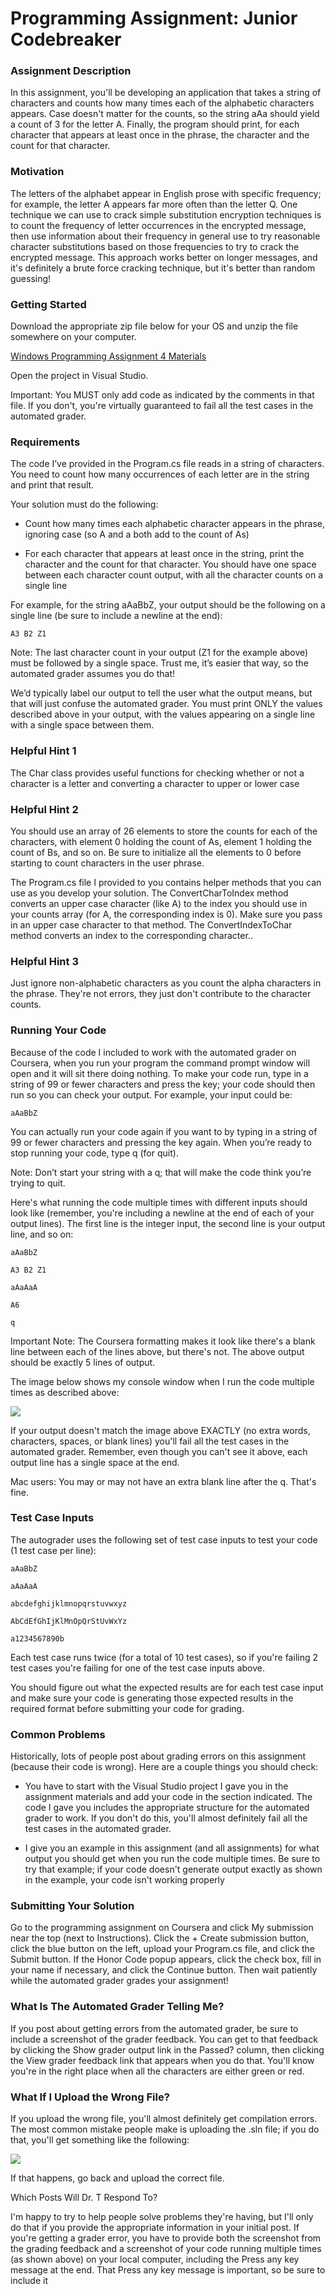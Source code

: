 # Programming Assignment: Junior Codebreaker

### Assignment Description

In this assignment, you'll be developing an application that takes a string of characters and counts how many times each of the alphabetic characters appears. Case doesn't matter for the counts, so the string aAa should yield a count of 3 for the letter A. Finally, the program should print, for each character that appears at least once in the phrase, the character and the count for that character.  

### Motivation

The letters of the alphabet appear in English prose with specific frequency; for example, the letter A appears far more often than the letter Q. One technique we can use to crack simple substitution encryption techniques is to count the frequency of letter occurrences in the encrypted message, then use information about their frequency in general use to try reasonable character substitutions based on those frequencies to try to crack the encrypted message. This approach works better on longer messages, and it's definitely a brute force cracking technique, but it's better than random guessing!

### Getting Started

Download the appropriate zip file below for your OS and unzip the file somewhere on your computer.

[Windows Programming Assignment 4 Materials](https://d3c33hcgiwev3.cloudfront.net/lB3dh83qT3md3YfN6t95DQ_5a09a855087f43ca86ba3b2c8e856df1_4-Windows-Programming-Assignment-4-Materials.zip?Expires=1643068800&Signature=VwYh2N5JcKnp46NZUveSdFFTpQiX7PAcj~TlWMF91p8DX-dLtyARd-iathllNedTnyQDk9zSOP-21LtD9pcbSAvBnZjtYQ5ZD-tR~0m6j0iZRrkuqpLg-KDfjw7JrBKrpRNYliUR-wyGhl0lhqdWeeNJm5W9THSAet1I4a205eI_&Key-Pair-Id=APKAJLTNE6QMUY6HBC5A)

Open the project in Visual Studio.

Important: You MUST only add code as indicated by the comments in that file. If you don't, you're virtually guaranteed to fail all the test cases in the automated grader.

### Requirements

The code I’ve provided in the Program.cs file reads in a string of characters. You need to count how many occurrences of each letter are in the string and print that result.

Your solution must do the following:

 - Count how many times each alphabetic character appears in the phrase, ignoring case (so A and a both add to the count of As)

 - For each character that appears at least once in the string, print the character and the count for that character. You should have one space between each character count output, with all the character counts on a single line

For example, for the string aAaBbZ, your output should be the following on a single line (be sure to include a newline at the end):
```
A3 B2 Z1 
```
Note: The last character count in your output (Z1 for the example above) must be followed by a single space. Trust me, it’s easier that way, so the automated grader assumes you do that!

We’d typically label our output to tell the user what the output means, but that will just confuse the automated grader. You must print ONLY the values described above in your output, with the values appearing on a single line with a single space between them.

### Helpful Hint 1

The Char class provides useful functions for checking whether or not a character is a letter and converting a character to upper or lower case

### Helpful Hint 2

You should use an array of 26 elements to store the counts for each of the characters, with element 0 holding the count of As, element 1 holding the count of Bs, and so on. Be sure to initialize all the elements to 0 before starting to count characters in the user phrase.

The Program.cs file I provided to you contains helper methods that you can use as you develop your solution. The ConvertCharToIndex method converts an upper case character (like A) to the index you should use in your counts array (for A, the corresponding index is 0). Make sure you pass in an upper case character to that method. The ConvertIndexToChar method converts an index to the corresponding character..

### Helpful Hint 3

Just ignore non-alphabetic characters as you count the alpha characters in the phrase. They're not errors, they just don't contribute to the character counts.

### Running Your Code

Because of the code I included to work with the automated grader on Coursera, when you run your program the command prompt window will open and it will sit there doing nothing. To make your code run, type in a string of 99 or fewer characters and press the <Enter> key; your code should then run so you can check your output. For example, your input could be: 
```
aAaBbZ
```
You can actually run your code again if you want to by typing in a string of 99 or fewer characters and pressing the <Enter> key again. When you’re ready to stop running your code, type q (for quit).

Note: Don’t start your string with a q; that will make the code think you’re trying to quit.

Here's what running the code multiple times with different inputs should look like (remember, you're including a newline at the end of each of your output lines). The first line is the integer input, the second line is your output line, and so on:
```
aAaBbZ

A3 B2 Z1 

aAaAaA

A6 

q
```
Important Note: The Coursera formatting makes it look like there's a blank line between each of the lines above, but there's not. The above output should be exactly 5 lines of output.

The image below shows my console window when I run the code multiple times as described above:

![](https://d3c33hcgiwev3.cloudfront.net/imageAssetProxy.v1/FNLqpUtUTAqS6qVLVKwK4w_6729e148f77a26cba36d7f6d30535c34_4-Programming-Assignment-4-Multiple-Runs.png?expiry=1643068800000&hmac=OwJbGSiDmSFquGGhQM6V3bMKuqaHXfXR4RAGKsTZSbo)
  
If your output doesn't match the image above EXACTLY (no extra words, characters, spaces, or blank lines) you'll fail all the test cases in the automated grader. Remember, even though you can't see it above, each output line has a single space at the end.

Mac users: You may or may not have an extra blank line after the q. That's fine.

### Test Case Inputs

The autograder uses the following set of test case inputs to test your code (1 test case per line):
```
aAaBbZ

aAaAaA

abcdefghijklmnopqrstuvwxyz

AbCdEfGhIjKlMnOpQrStUvWxYz

a1234567890b
```
Each test case runs twice (for a total of 10 test cases), so if you're failing 2 test cases you're failing for one of the test case inputs above.

You should figure out what the expected results are for each test case input and make sure your code is generating those expected results in the required format before submitting your code for grading.

### Common Problems

Historically, lots of people post about grading errors on this assignment (because their code is wrong). Here are a couple things you should check:

 - You have to start with the Visual Studio project I gave you in the assignment materials and add your code in the section indicated. The code I gave you includes the appropriate structure for the automated grader to work. If you don't do this, you'll almost definitely fail all the test cases in the automated grader.

 - I give you an example in this assignment (and all assignments) for what output you should get when you run the code multiple times. Be sure to try that example; if your code doesn't generate output exactly as shown in the example, your code isn't working properly

### Submitting Your Solution

Go to the programming assignment on Coursera and click My submission near the top (next to Instructions). Click the + Create submission button, click the blue button on the left, upload your Program.cs file, and click the Submit button. If the Honor Code popup appears, click the check box, fill in your name if necessary, and click the Continue button. Then wait patiently while the automated grader grades your assignment!

### What Is The Automated Grader Telling Me?

If you post about getting errors from the automated grader, be sure to include a screenshot of the grader feedback. You can get to that feedback by clicking the Show grader output link in the Passed? column, then clicking the View grader feedback link that appears when you do that. You'll know you're in the right place when all the characters are either green or red.

### What If I Upload the Wrong File?

If you upload the wrong file, you'll almost definitely get compilation errors. The most common mistake people make is uploading the .sln file; if you do that, you'll get something like the following:
  
![](https://d3c33hcgiwev3.cloudfront.net/imageAssetProxy.v1/hWPCagG8SGGjwmoBvFhh8Q_4ed4b7a62ab34228a316597281a59d97_Solution-File-Uploaded-Error.png?expiry=1643068800000&hmac=LEf7Acxta_Dt7NsnEN-VfGV4cLum3teMvbWgOxbRk7Y)
  
If that happens, go back and upload the correct file.

Which Posts Will Dr. T Respond To?

I'm happy to try to help people solve problems they're having, but I'll only do that if you provide the appropriate information in your initial post. If you're getting a grader error, you have to provide both the screenshot from the grading feedback and a screenshot of your code running multiple times (as shown above) on your local computer, including the Press any key message at the end. That Press any key message is important, so be sure to include it
